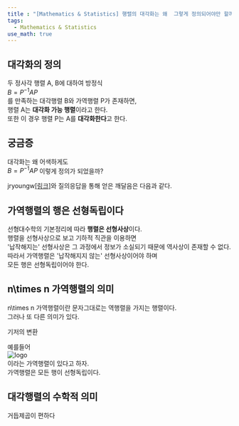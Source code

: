 ```yaml
---
title : "[Mathematics & Statistics] 행렬의 대각화는 왜  그렇게 정의되어야만 할까"
tags:
  - Mathematics & Statistics
use_math: true
---
```


## 대각화의 정의
두 정사각 행렬 A, B에 대하여 방정식  
$B=P^{-1}AP$  
를 만족하는 대각행렬 B와 가역행렬 P가 존재하면,  
행렬 A는 **대각화 가능 행렬**이라고 한다.  
또한 이 경우 행렬 P는 A를 **대각화한다**고 한다.  
  
  
## 궁금증
대각화는 왜 어색하게도  
$B=P^{-1}AP$ 
이렇게 정의가 되었을까?  
  
jryoungw[[링크]](https://jryoungw.github.io/)와 질의응답을 통해 얻은 깨달음은 다음과 같다.  
  
  
## 가역행렬의 행은 선형독립이다
선형대수학의 기본정리에 따라 **행렬은 선형사상**이다.  
행렬을 선형사상으로 보고 기하적 직관을 이용하면  
'납작해지는' 선형사상은 그 과정에서 정보가 소실되기 때문에 역사상이 존재할 수 없다.  
따라서 가역행렬은 '납작해지지 않는' 선형사상이어야 하며  
모든 행은 선형독립이어야 한다.
  
  
## n\times n 가역행렬의 의미
n\times n 가역행렬이란 문자그대로는 역행렬을 가지는 행렬이다.  
그러나 또 다른 의미가 있다.
  
기저의 변환
  
예를들어  
![logo](http://www.sciweavers.org/upload/Tex2Img_1567947485/render.png)  
이라는 가역행렬이 있다고 하자.  
가역행렬은 모든 행이 선형독립이다.  


  
## 대각행렬의 수학적 의미
거듭제곱이 편하다
